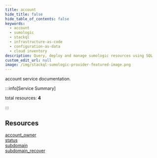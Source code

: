 ```yaml
---
title: account
hide_title: false
hide_table_of_contents: false
keywords:
  - account
  - sumologic
  - stackql
  - infrastructure-as-code
  - configuration-as-data
  - cloud inventory
description: Query, deploy and manage sumologic resources using SQL
custom_edit_url: null
image: /img/stackql-sumologic-provider-featured-image.png
---
```


account service documentation.

:::info[Service Summary]

total resources: __4__  

:::

## Resources
<div class="row">
<div class="providerDocColumn">
<a href="/services/account/account_owner/">account_owner</a><br />
<a href="/services/account/status/">status</a>
</div>
<div class="providerDocColumn">
<a href="/services/account/subdomain/">subdomain</a><br />
<a href="/services/account/subdomain_recover/">subdomain_recover</a>
</div>
</div>